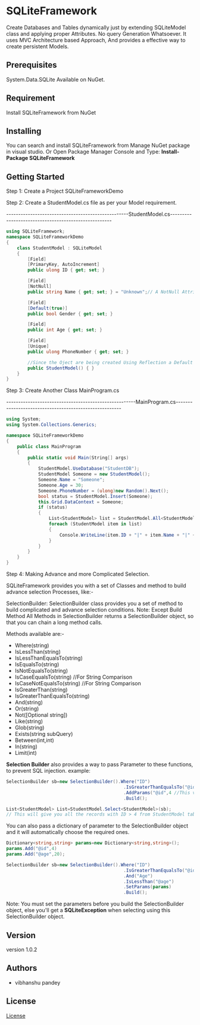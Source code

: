 # SQLiteFramework
Create Databases and Tables dynamically just by extending SQLiteModel class and applying proper Attributes. No query Generation Whatsoever.
It uses MVC Architecture based Approach, And provides a effective way to create persistent Models.
 
## Prerequisites
System.Data.SQLite
Available on NuGet.

## Requirement
Install SQLiteFramework from NuGet

## Installing
You can search and install SQLiteFramework from Manage NuGet package in visual studio.
Or
Open Package Manager Console and Type: **Install-Package SQLiteFramework**

## Getting Started

Step 1: Create a Project SQLiteFrameworkDemo

Step 2: Create a StudentModel.cs file as per your Model requirement.

---------------------------------------------------StudentModel.cs-----------------------------------------------------
```cs
using SQLiteFramework;
namespace SQLiteFrameworkDemo
{
    class StudentModel : SQLiteModel
    {
        [Field]
        [PrimaryKey, AutoIncrement]
        public ulong ID { get; set; }

        [Field]
        [NotNull]
        public string Name { get; set; } = "Unknown";// A NotNull Attributed Property can't be null else SQLiteException will be thrown. 

        [Field]
        [Default(true)]
        public bool Gender { get; set; }

        [Field]
        public int Age { get; set; }

        [Field]
        [Unique]
        public ulong PhoneNumber { get; set; }

        //Since the Oject are being created Using Reflection a Default Constructor in Required.
        public StudentModel() { }
    }
}
```
Step 3: Create Another Class MainProgram.cs

------------------------------------------------------MainProgram.cs-------------------------------------------------------
```cs
using System;
using System.Collections.Generics;

namespace SQLiteFrameworkDemo
{
    public class MainProgram
    {
        public static void Main(String[] args)
        {
            StudentModel.UseDatabase("StudentDB");
            StudentModel Someone = new StudentModel();
            Someone.Name = "Someone";
            Someone.Age = 30;
            Someone.PhoneNumber = (ulong)new Random().Next();
            bool status = StudentModel.Insert(Someone);
            this.Grid.DataContext = Someone;
            if (status)
            {
                List<StudentModel> list = StudentModel.All<StudentModel>();
                foreach (StudentModel item in list)
                {
                    Console.WriteLine(item.ID + "|" + item.Name + "|" + item.Age + "|" + item.Gender + "|" + item.PhoneNumber);//printing All the aquired rows one by one.
                }
            }
        }
    }
}
```
Step 4: Making Advance and more Complicated Selection.

SQLiteFramework provides you with a set of Classes and method to build advance selection Processes, like:-

SelectionBuilder: SelectionBuilder class provides you a set of method to build complicated and advance selection conditions.
Note: Except Build Method All Methods in SelectionBuilder returns a SelectionBuilder object, so that you can chain a long method calls.

Methods available are:-

* Where(string)
* IsLessThan(string)
* IsLessThanEqualsTo(string)
* IsEqualsTo(string)
* IsNotEqualsTo(string)
* IsCaseEqualsTo(string)      //For String Comparison
* IsCaseNotEqualsTo(string)   //For String Comparison
* IsGreaterThan(string)
* IsGreaterThanEqualsTo(string)
* And(string)
* Or(string)
* Not([Optional string])
* Like(string)
* Glob(string)
* Exists(string subQuery)
* Between(int,int)
* In(string)
* Limit(int)

**Selection Builder** also provides a way to pass Parameter to these functions, to prevent SQL injection.
example:
```cs
SelectionBuilder sb=new SelectionBuilder().Where("ID")
                                            .IsGreaterThanEqualsTo("@id")
                                            .AddParams("@id",4 //This value maybe dynamic or input from user)
                                            .Build();

List<StudentModel> List=StudentModel.Select<StudentModel>(sb);
// This will give you all the records with ID > 4 from StudentModel table.
```
You can also pass a dictionary of parameter to the SelectionBuilder object and it will automatically choose the required ones.
```cs
Dictionary<string,string> params=new Dictionary<string,string>();
params.Add("@id",4)
params.Add("@age",20);

SelectionBuilder sb=new SelectionBuilder().Where("ID")
                                            .IsGreaterThanEqualsTo("@id")
                                            .And("Age")
                                            .IsLessThan("@age")
                                            .SetParams(params)
                                            .Build();
```                                            
Note: You must set the parameters before you build the SelectionBuilder object, else you'll get a **SQLiteException** when selecting using this SelectionBuilder object.

## Version
version 1.0.2

## Authors
* vibhanshu pandey

## License
[License](https://github.com/vibhanshu-github/SQLiteFramework/edit/master/LICENSE.md)
